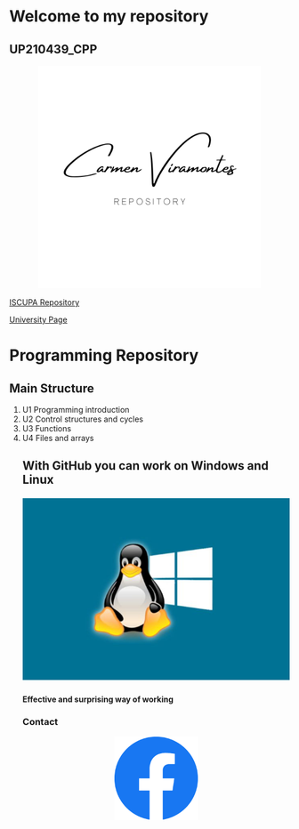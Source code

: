 <h1> Welcome to my repository
<h2> UP210439_CPP</h2>
<p align="center">
<img src="/imagenes/logop.png" width="400">
<br>
<p>
<a href="https://github.com/UPA-ISC/ProgramacionCpp"> ISCUPA Repository</a>
</p>
<a href="https://upa.edu.mx/"> University Page</a>
<a/>
<p/>
<h1>Programming Repository</h1>
<h2>Main Structure</h2>
<ol>
<li>U1 Programming introduction</li>
<li>U2 Control structures and cycles</li>
<li>U3 Functions</li>
<li>U4 Files and arrays</li>
<p/>
<h2>With GitHub you can work on Windows and Linux
<p align="center">
<img src="/imagenes/liwi.jpg" width="600">
<h4>Effective and surprising way of working
<br>
<p>
<h3>Contact
<p align="center">
<a href="https://www.facebook.com/carmen.viramontes.71/about_details">
<img src="/imagenes/fc.png" width="150">
<a/>


